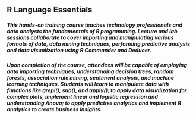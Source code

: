 ## R Language Essentials

##### This hands-on training course teaches technology professionals and data analysts the fundamentals of R programming. Lecture and lab sessions collaborate to cover importing and manipulating various formats of data, data mining techniques, performing predictive analysis and data visualization using R Commander and Deducer. 

##### Upon completion of the course, attendees will be capable of employing data importing techniques, understanding decision trees, random forests, association rule mining, sentiment analysis, and machine learning techniques. Students will learn to manipulate data with functions like grepl(), sub(), and apply(); to apply data visualization for complex plots, implement linear and logistic regression and understanding Anova; to apply predictive analytics and implement R analytics to create business insights.
